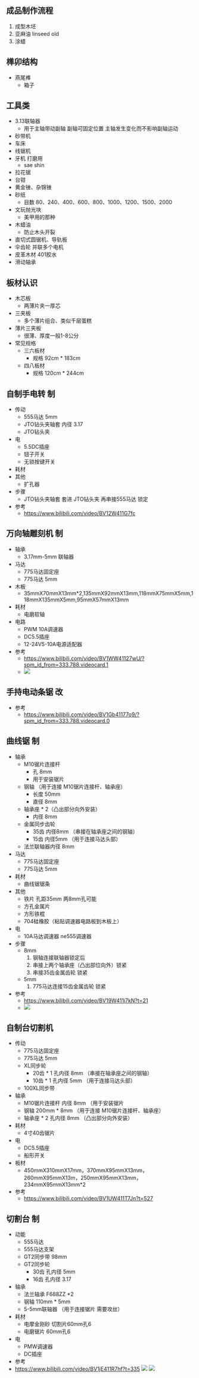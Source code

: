 ## 成品制作流程
1. 成型木坯
1. 亚麻油 linseed old
2. 涂蜡

## 榫卯结构
+ 燕尾榫
  + 箱子
   


## 工具类
+ 3.13联轴器
  + 用于主轴带动副轴 副轴可固定位置  主轴发生变化而不影响副轴运动
+ 砂带机
+ 车床
+ 线锯机
+ 牙机 打磨用
  + sae shin
+ 拉花锯
+ 台钳
+ 黄金锉、杂锦锉
+ 砂纸
  + 目数 80、240、400、600、800、1000、1200、1500、2000
+ 文玩抛光块
  + 美甲用的那种
+ 木蜡油
  + 防止木头开裂
+ 直切式圆锯机、导轨板
+ 伞齿轮 并联多个电机
+ 皮革木材 401胶水
+ 滑动轴承




## 板材认识
+ 木芯板
  + 两薄片夹一厚芯
+ 三夹板
  + 多个薄片组合、类似千层蛋糕
+ 薄片三夹板
  + 很薄、厚度一般1-8公分
+ 常见规格
  + 三六板材
    + 规格 92cm * 183cm
  + 四八板材
    + 规格 120cm * 244cm

## 自制手电转 制
+ 传动
  + 555马达 5mm
  + JTO钻头夹轴套 内径 3.17
  + JTO钻头夹
+ 电
  + 5.5DC插座
  + 钮子开关
  + 无锁按键开关
+ 耗材
+ 其他
  + 扩孔器
+ 步骤
  + JTO钻头夹轴套 套进 JTO钻头夹 再串接555马达 锁定
+ 参考
  + https://www.bilibili.com/video/BV12W411G7fc



## 万向轴雕刻机 制
+ 轴承
   + 3.17mm-5mm 联轴器
+ 马达
  + 775马达固定座
  + 775马达 5mm
+ 木板
  + 35mmX70mmX13mm*2,135mmX92mmX13mm,118mmX75mmX5mm,118mmX135mmX5mm,95mmX57mmX13mm
+ 耗材
  + 电磨软轴
+ 电路
  + PWM 10A调速器
  + DC5.5插座
  + 12-24V5-10A电源适配器
+ 参考
  + https://www.bilibili.com/video/BV1WW41127wU/?spm_id_from=333.788.videocard.1
  + ![](./万向轴雕刻机.png)


## 手持电动条锯 改
+ 参考
  + https://www.bilibili.com/video/BV1Gb41177o9/?spm_id_from=333.788.videocard.0



## 曲线锯 制
+ 轴承
  + M10锯片连接杆
    + 孔 8mm
    + 用于安装锯片
  + 钢轴 （用于连接 M10锯片连接杆、轴承座）
    + 长度 50mm
    + 直径 8mm
  + 轴承座 * 2（凸出部分向外安装）
    + 内径 8mm
  + 金属同步齿轮
    + 35齿 内径8mm （串接在轴承座之间的钢轴）
    + 15齿 内径5mm （用于连接马达头部）
  + 法兰联轴器内径 8mm
+ 马达
  + 775马达固定座
  + 775马达 5mm
+ 耗材
  + 曲线锯锯条
+ 其他
  + 铁片 孔距35mm 两8mm孔可能
  + 方孔金属片
  + 方形铁棍
  + 704硅橡胶（粘贴调速器电路板到木板上）
+ 电
  + 10A马达调速器 ne555调速器
+ 步骤
  + 8mm
    1. 钢轴连接联轴器锁定后   
    2. 串接上两个轴承座（凸出部位向外）锁紧
    3. 串接35齿金属齿轮 锁紧
  + 5mm 
    1. 775马达连接15齿金属齿轮 锁紧
+ 参考
  + https://www.bilibili.com/video/BV19W411i7kN?t=21
  + ![](./曲线锯.png)




## 自制台切割机
+ 传动
  + 775马达固定座
  + 775马达 5mm
  + XL同步轮
      + 20齿 * 1 孔内径 8mm （串接在轴承座之间的钢轴）
      + 10齿 * 1 孔内径 5mm （用于连接马达头部）
  + 100XL同步带
+ 轴承
  + M10锯片连接杆 内径 8mm （用于安装锯片
  + 钢轴 200mm * 8mm  （用于连接 M10锯片连接杆、轴承座）
  + 轴承座 * 2 孔内径 8mm （凸出部分向外安装）
+ 耗材
  + 4寸40齿锯片
+ 电
  + DC5.5插座
  + 船形开关
+ 板材
  + 450mmX310mmX17mm，370mmX95mmX13mm，260mmX95mmX13m，250mmX95mmX13mm，234mmX95mmX13mm*2
+ 参考
  + https://www.bilibili.com/video/BV1UW411T7Jn?t=527


## 切割台 制
+ 动能
  + 555马达
  + 555马达支架
  + GT2同步带 98mm
  + GT2同步轮
    + 30齿 孔内径 5mm
    + 16齿 孔内径 3.17
+ 轴承
  + 法兰轴承 F688ZZ *2
  + 钢轴 110mm * 5mm
  + 5-5mm联轴器 （用于连接锯片 需要攻丝）
+ 耗材
  + 电摩金刚砂 切割片60mm孔6
  + 电磨锯片 60mm孔6
+ 电
  + PMW调速器
  + DC插座
+ 参考
+ https://www.bilibili.com/video/BV1jE411R7hf?t=335
![](./M10锯片连接杆.png)
![](./台锯.png)



